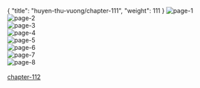 { "title": "huyen-thu-vuong/chapter-111", "weight": 111 }
<img src="huyen-thu-vuong_0111_01-939b33e7601e07874d59871153ad24f8.webp" alt="page-1" origin="https://3.bp.blogspot.com/-bcq3Kwg-4xE/V5SczdqXKaI/AAAAAAAI6mE/SNn1dk1khyg/s0/Huyen-Thu-Vuong-Chapter-111-P-1.jpg"><br/>
<img src="huyen-thu-vuong_0111_02-9ccd95bb98adeb522a373d63c160daaa.webp" alt="page-2" origin="https://3.bp.blogspot.com/-U_le-LUNIhw/V5Sc0L0gDVI/AAAAAAAI6mI/wwrsfC3HAS0/s0/Huyen-Thu-Vuong-Chapter-111-P-2.jpg"><br/>
<img src="huyen-thu-vuong_0111_03-0c1752cd3d29ee6745ca8e8d797828c8.webp" alt="page-3" origin="https://3.bp.blogspot.com/-UZX5vZlHQhs/V5Sc0t6CxXI/AAAAAAAI6mM/_w2E7yuZU9g/s0/Huyen-Thu-Vuong-Chapter-111-P-3.jpg"><br/>
<img src="huyen-thu-vuong_0111_04-44d01a8f4a0ed56037d9fbdeae6969dc.webp" alt="page-4" origin="https://3.bp.blogspot.com/-atTR3RmyL5Q/V5Sc1NNyfKI/AAAAAAAI6mQ/C8vMOCFM2yg/s0/Huyen-Thu-Vuong-Chapter-111-P-4.jpg"><br/>
<img src="huyen-thu-vuong_0111_05-da34f6ab3c8efe69a08f93eae7f313c2.webp" alt="page-5" origin="https://3.bp.blogspot.com/-RVs9c1v7_hU/V5Sc1rsIY0I/AAAAAAAI6mU/59w-mcksF_0/s0/Huyen-Thu-Vuong-Chapter-111-P-5.jpg"><br/>
<img src="huyen-thu-vuong_0111_06-15430cfcfc5c7d9717149f548d590eb6.webp" alt="page-6" origin="https://3.bp.blogspot.com/-OOV-Pu7NABQ/V5Sc2PBGIII/AAAAAAAI6mY/Xc1u7PdLIeU/s0/Huyen-Thu-Vuong-Chapter-111-P-6.jpg"><br/>
<img src="huyen-thu-vuong_0111_07-07213f390a0a90afe727877bed4e2c87.webp" alt="page-7" origin="https://3.bp.blogspot.com/-o_AMa9NUR38/V5Sc2pzap-I/AAAAAAAI6mc/enunj1BbeOo/s0/Huyen-Thu-Vuong-Chapter-111-P-7.jpg"><br/>
<img src="huyen-thu-vuong_0111_08-ba149eb4e5b3c9719fcee28f0043f5e3.webp" alt="page-8" origin="https://3.bp.blogspot.com/--AGS_dV6Rxc/V5Sc3PgvsxI/AAAAAAAI6mg/wxJgRmP-VRQ/s0/Huyen-Thu-Vuong-Chapter-111-P-8.jpg"><br/>
<br/><a class="nextchap" href="/huyen-thu-vuong/chapter-112">chapter-112</a>
